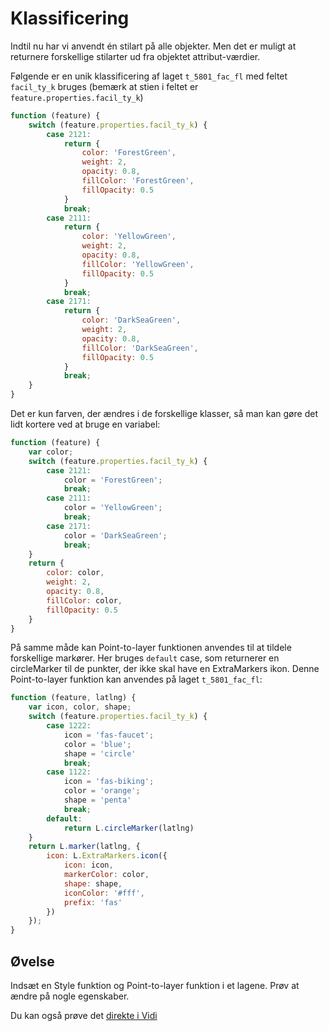 # Klassificering

Indtil nu har vi anvendt én stilart på alle objekter. Men det er muligt at returnere forskellige stilarter ud fra
objektet attribut-værdier.

Følgende er en unik klassificering af laget `t_5801_fac_fl` med feltet `facil_ty_k` bruges (bemærk at stien i feltet
er `feature.properties.facil_ty_k`)

```javascript
function (feature) {
    switch (feature.properties.facil_ty_k) {
        case 2121:
            return {
                color: 'ForestGreen',
                weight: 2,
                opacity: 0.8,
                fillColor: 'ForestGreen',
                fillOpacity: 0.5
            }
            break;
        case 2111:
            return {
                color: 'YellowGreen',
                weight: 2,
                opacity: 0.8,
                fillColor: 'YellowGreen',
                fillOpacity: 0.5
            }
            break;
        case 2171:
            return {
                color: 'DarkSeaGreen',
                weight: 2,
                opacity: 0.8,
                fillColor: 'DarkSeaGreen',
                fillOpacity: 0.5
            }
            break;
    }
}
```

Det er kun farven, der ændres i de forskellige klasser, så man kan gøre det lidt kortere ved at bruge en variabel:

```javascript
function (feature) {
    var color;
    switch (feature.properties.facil_ty_k) {
        case 2121:
            color = 'ForestGreen';
            break;
        case 2111:
            color = 'YellowGreen';
            break;
        case 2171:
            color = 'DarkSeaGreen';
            break;
    }
    return {
        color: color,
        weight: 2,
        opacity: 0.8,
        fillColor: color,
        fillOpacity: 0.5
    }
}
```

På samme måde kan Point-to-layer funktionen anvendes til at tildele forskellige markører. Her bruges `default` case, som
returnerer en circleMarker til de punkter, der ikke skal have en ExtraMarkers ikon. Denne Point-to-layer funktion kan
anvendes på laget `t_5801_fac_fl`:

```javascript
function (feature, latlng) {
    var icon, color, shape;
    switch (feature.properties.facil_ty_k) {
        case 1222:
            icon = 'fas-faucet';
            color = 'blue';
            shape = 'circle'
            break;
        case 1122:
            icon = 'fas-biking';
            color = 'orange';
            shape = 'penta'
            break;
        default:
            return L.circleMarker(latlng)
    }
    return L.marker(latlng, {
        icon: L.ExtraMarkers.icon({
            icon: icon,
            markerColor: color,
            shape: shape,
            iconColor: '#fff',
            prefix: 'fas'
        })
    });
}
```

## Øvelse

Indsæt en Style funktion og Point-to-layer funktion i et lagene. Prøv at ændre på nogle egenskaber.

Du kan også prøve det [direkte i Vidi](https://vidi.swarm.gc2.io/app/demo/workshop)
